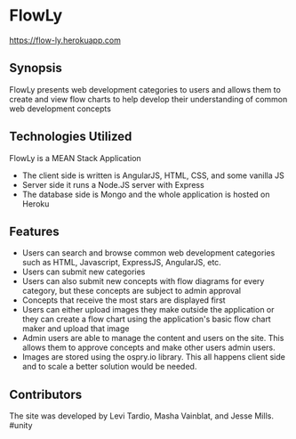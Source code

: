 # FlowLy
https://flow-ly.herokuapp.com

## Synopsis
FlowLy presents web development categories to users and allows them to create and view flow charts to help develop their understanding of common web development concepts

## Technologies Utilized
FlowLy is a MEAN Stack Application

- The client side is written is AngularJS, HTML, CSS, and some vanilla JS
- Server side it runs a Node.JS server with Express
- The database side is Mongo and the whole application is hosted on Heroku

## Features
- Users can search and browse common web development categories such as HTML, Javascript, ExpressJS, AngularJS, etc.
- Users can submit new categories
- Users can also submit new concepts with flow diagrams for every category, but these concepts are subject to admin approval
- Concepts that receive the most stars are displayed first
- Users can either upload images they make outside the application or they can create a flow chart using the application's basic flow chart maker and upload that image
- Admin users are able to manage the content and users on the site. This allows them to approve concepts and make other users admin users.
- Images are stored using the ospry.io library. This all happens client side and to scale a better solution would be needed.


## Contributors
The site was developed by Levi Tardio, Masha Vainblat, and Jesse Mills. #unity



